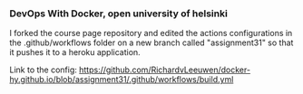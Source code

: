 ### DevOps With Docker, open university of helsinki

I forked the course page repository and edited the actions configurations in the .github/workflows folder on a new branch called "assignment31" so that it pushes it to a heroku application.

Link to the config:
https://github.com/RichardvLeeuwen/docker-hy.github.io/blob/assignment31/.github/workflows/build.yml
